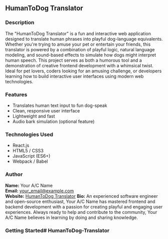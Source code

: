 ## HumanToDog Translator

### Description
The "HumanToDog Translator" is a fun and interactive web application designed to translate human phrases into playful dog-language equivalents. Whether you're trying to amuse your pet or entertain your friends, this translator is powered by a combination of playful logic, natural language modeling, and sound-based effects to simulate how dogs might interpret human speech. This project serves as both a humorous tool and a demonstration of creative frontend development with a whimsical twist. Ideal for pet lovers, coders looking for an amusing challenge, or developers learning how to build interactive user interfaces using modern web technologies.

### Features
- Translates human text input to fun dog-speak
- Clean, responsive user interface
- Lightweight and fast
- Audio bark simulation (optional feature)

### Technologies Used
- React.js
- HTML5 / CSS3
- JavaScript (ES6+)
- Webpack / Babel

### Author
**Name:** Your A/C Name  
**Email:** your_email@example.com  
**Website:** [HumanToDog Translator](https://www.humantodog.com)
**Bio:** An experienced software engineer and open-source enthusiast, Your A/C Name has mastered frontend and backend development with a passion for creating playful and engaging user experiences. Always ready to help and contribute to the community, Your A/C Name believes in learning by doing and sharing knowledge.

### Getting Started# HumanToDog-Translator
